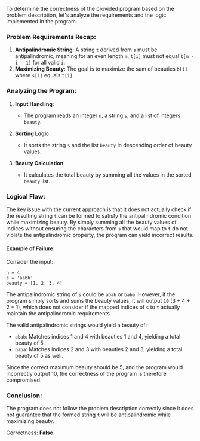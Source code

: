 To determine the correctness of the provided program based on the problem description, let's analyze the requirements and the logic implemented in the program.

### Problem Requirements Recap:
1. **Antipalindromic String**: A string `t` derived from `s` must be antipalindromic, meaning for an even length `m`, `t[i]` must not equal `t[m - i - 1]` for all valid `i`.
2. **Maximizing Beauty**: The goal is to maximize the sum of beauties `b[i]` where `s[i]` equals `t[i]`.

### Analyzing the Program:
1. **Input Handling**:
    - The program reads an integer `n`, a string `s`, and a list of integers `beauty`.
    
2. **Sorting Logic**:
    - It sorts the string `s` and the list `beauty` in descending order of beauty values.
    
3. **Beauty Calculation**:
    - It calculates the total beauty by summing all the values in the sorted `beauty` list.

### Logical Flaw:
The key issue with the current approach is that it does not actually check if the resulting string `t` can be formed to satisfy the antipalindromic condition while maximizing beauty. By simply summing all the beauty values of indices without ensuring the characters from `s` that would map to `t` do not violate the antipalindromic property, the program can yield incorrect results.

#### Example of Failure:
Consider the input:
```
n = 4
s = 'aabb'
beauty = [1, 2, 3, 4]
```
The antipalindromic string of `s` could be `abab` or `baba`. However, if the program simply sorts and sums the beauty values, it will output `10` (3 + 4 + 2 + 1), which does not consider if the mapped indices of `s` to `t` actually maintain the antipalindromic requirements. 

The valid antipalindromic strings would yield a beauty of:
- `abab`: Matches indices 1 and 4 with beauties 1 and 4, yielding a total beauty of 5.
- `baba`: Matches indices 2 and 3 with beauties 2 and 3, yielding a total beauty of 5 as well.

Since the correct maximum beauty should be 5, and the program would incorrectly output 10, the correctness of the program is therefore compromised.

### Conclusion:
The program does not follow the problem description correctly since it does not guarantee that the formed string `t` will be antipalindromic while maximizing beauty.

Correctness: **False**